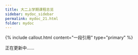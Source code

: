 ```yaml
---
title: 大二上学期课程总览
sidebar: mydoc_sidebar
permalink: mydoc_21.html
folder: mydoc
---
```


{% include callout.html content="一段引用" type="primary" %} 

正在更新中......

